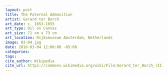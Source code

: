 ```yaml
---
layout: post
title: The Paternal Admonition
artist: Gerard ter Borch
art_date: c. 1653-1655
art_type: Oil on Canvas
art_size: 71 cm x 73 cm
art_location: Rijksmuseum Amsterdam, Netherlands
image: 03-04.jpg
date: 2016-03-04 12:00:00 -05:00
categories:
tags:
cite_author: Wikipedia
cite_url: https://commons.wikimedia.org/wiki/File:Gerard_ter_Borch_(II)_019.jpg
---
```

